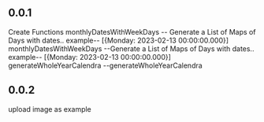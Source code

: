 ## 0.0.1

Create Functions
monthlyDatesWithWeekDays -- Generate a List of Maps of Days with dates.. example-- [{Monday: 2023-02-13 00:00:00.000}]
monthlyDatesWithWeekDays --Generate a List of Maps of Days with dates.. example-- [{Monday: 2023-02-13 00:00:00.000}]
generateWholeYearCalendra --generateWholeYearCalendra

## 0.0.2
upload image as example